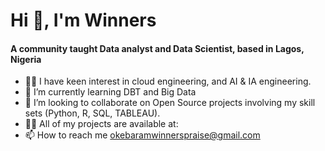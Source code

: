 # Hi 👋, I'm Winners 

#### A community taught Data analyst and Data Scientist, based in Lagos, Nigeria 

- 👩‍💻 I have keen interest in cloud engineering, and AI & IA engineering.
- 🌱 I’m currently learning DBT and Big Data 
- 👀 I’m looking to collaborate on Open Source projects involving my skill sets (Python, R, SQL, TABLEAU).
- 👨‍💻 All of my projects are available at:
- 📫 How to reach me okebaramwinnerspraise@gmail.com
